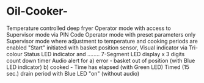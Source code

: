 # Oil-Cooker-
Temperature controlled deep fryer
Operator mode with access to Supervisor mode via PIN Code
Operator mode with preset parameters only
Supervisor mode where adjustment to temperature and cooking periods are enabled
"Start" initiated with basket position sensor, 
Visual indicator via   Tri-colour Status LED indicator and ........
7-Segment LED display x 3 digits count down timer
Audio alert for a) error  - basket out of position   (with Blue LED indicator)
                b) cooked - Time has elapsed         (with Green LED)
Timed (15 sec.) drain period with Blue LED "on"      (without audio)
